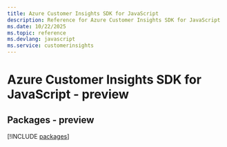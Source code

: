 ```yaml
---
title: Azure Customer Insights SDK for JavaScript
description: Reference for Azure Customer Insights SDK for JavaScript
ms.date: 10/22/2025
ms.topic: reference
ms.devlang: javascript
ms.service: customerinsights
---
```

# Azure Customer Insights SDK for JavaScript - preview
## Packages - preview
[!INCLUDE [packages](customer-insights-index.md)]